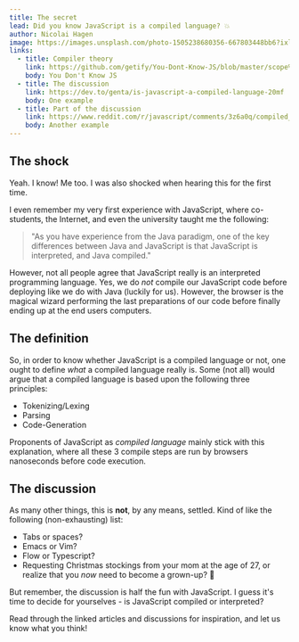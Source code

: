 ```yaml
---
title: The secret
lead: Did you know JavaScript is a compiled language? 💥
author: Nicolai Hagen
image: https://images.unsplash.com/photo-1505238680356-667803448bb6?ixlib=rb-1.2.1&ixid=eyJhcHBfaWQiOjEyMDd9&auto=format&fit=crop&w=2250&q=80
links:
  - title: Compiler theory
    link: https://github.com/getify/You-Dont-Know-JS/blob/master/scope%20%26%20closures/ch1.md#compiler-theory
    body: You Don't Know JS
  - title: The discussion
    link: https://dev.to/genta/is-javascript-a-compiled-language-20mf
    body: One example
  - title: Part of the discussion
    link: https://www.reddit.com/r/javascript/comments/3z6a0q/compiled_or_interpreted/
    body: Another example
---
```


## The shock

Yeah. I know! Me too. I was also shocked when hearing this for the first time.

I even remember my very first experience with JavaScript, where co-students, the Internet, and even the university taught me the following:

> "As you have experience from the Java paradigm, one of the key differences between Java and JavaScript is that JavaScript is interpreted, and Java compiled."

However, not all people agree that JavaScript really is an interpreted programming language. Yes, we do _not_ compile our JavaScript code before deploying like we do with Java (luckily for us). However, the browser is the magical wizard performing the last preparations of our code before finally ending up at the end users computers.

## The definition

So, in order to know whether JavaScript is a compiled language or not, one ought to define _what_ a compiled language really is. Some (not all) would argue that a compiled language is based upon the following three principles:

- Tokenizing/Lexing
- Parsing
- Code-Generation

Proponents of JavaScript as _compiled language_ mainly stick with this explanation, where all these 3 compile steps are run by browsers nanoseconds before code execution.

## The discussion

As many other things, this is **not**, by any means, settled. Kind of like the following (non-exhausting) list:

- Tabs or spaces?
- Emacs or Vim?
- Flow or Typescript?
- Requesting Christmas stockings from your mom at the age of 27, or realize that you _now_ need to become a grown-up? 🤔

But remember, the discussion is half the fun with JavaScript. I guess it's time to decide for yourselves - is JavaScript compiled or interpreted?

Read through the linked articles and discussions for inspiration, and let us know what you think!
